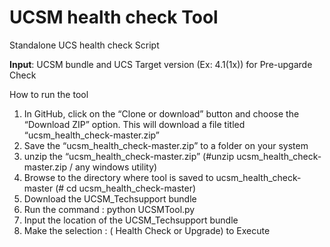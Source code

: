 
# UCSM health check Tool

Standalone UCS health check Script

**Input**: UCSM bundle and UCS Target version (Ex: 4.1(1x)) for Pre-upgarde Check

How to run the tool

1. In GitHub, click on the “Clone or download” button and choose the “Download ZIP” option. This will download a file titled “ucsm_health_check-master.zip”
2. Save the “ucsm_health_check-master.zip” to a folder on your system
3. unzip the “ucsm_health_check-master.zip” (#unzip ucsm_health_check-master.zip / any windows utility)
4. Browse to the directory where tool is saved to ucsm_health_check-master (# cd ucsm_health_check-master)
5. Download the UCSM_Techsupport bundle
6. Run the command : python UCSMTool.py
7. Input the location of the UCSM_Techsupport bundle
8. Make the selection : ( Health Check or Upgrade) to Execute

